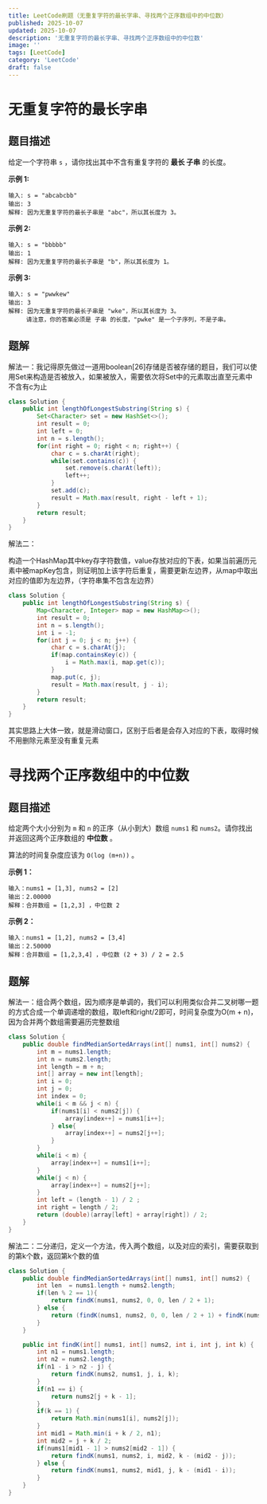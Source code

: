 ```yaml
---
title: LeetCode刷题（无重复字符的最长字串、寻找两个正序数组中的中位数）
published: 2025-10-07
updated: 2025-10-07
description: '无重复字符的最长字串、寻找两个正序数组中的中位数'
image: ''
tags: [LeetCode]
category: 'LeetCode'
draft: false 
---
```


# 无重复字符的最长字串

## 题目描述

给定一个字符串 `s` ，请你找出其中不含有重复字符的 **最长 子串** 的长度。

**示例 1:**

```
输入: s = "abcabcbb"
输出: 3 
解释: 因为无重复字符的最长子串是 "abc"，所以其长度为 3。
```

**示例 2:**

```
输入: s = "bbbbb"
输出: 1
解释: 因为无重复字符的最长子串是 "b"，所以其长度为 1。
```

**示例 3:**

```
输入: s = "pwwkew"
输出: 3
解释: 因为无重复字符的最长子串是 "wke"，所以其长度为 3。
     请注意，你的答案必须是 子串 的长度，"pwke" 是一个子序列，不是子串。
```



## 题解

解法一：我记得原先做过一道用boolean[26]存储是否被存储的题目，我们可以使用Set来构造是否被放入，如果被放入，需要依次将Set中的元素取出直至元素中不含有c为止

```java
class Solution {
    public int lengthOfLongestSubstring(String s) {
        Set<Character> set = new HashSet<>();
        int result = 0;
        int left = 0;
        int n = s.length();
        for(int right = 0; right < n; right++) {
            char c = s.charAt(right);
            while(set.contains(c)) {
                set.remove(s.charAt(left));
                left++;
            }
            set.add(c);
            result = Math.max(result, right - left + 1);
        }
        return result;
    }
}
```



解法二：

构造一个HashMap其中key存字符数值，value存放对应的下表，如果当前遍历元素中被mapKey包含，则证明加上该字符后重复，需要更新左边界，从map中取出对应的值即为左边界，（字符串集不包含左边界）

```java
class Solution {
    public int lengthOfLongestSubstring(String s) {
        Map<Character, Integer> map = new HashMap<>();
        int result = 0;
        int n = s.length();
        int i = -1;
        for(int j = 0; j < n; j++) {
            char c = s.charAt(j);
            if(map.containsKey(c)) {
                i = Math.max(i, map.get(c));
            }
            map.put(c, j);
            result = Math.max(result, j - i);
        }
        return result;
    }
}
```

其实思路上大体一致，就是滑动窗口，区别于后者是会存入对应的下表，取得时候不用删除元素至没有重复元素

# 寻找两个正序数组中的中位数

## 题目描述

给定两个大小分别为 `m` 和 `n` 的正序（从小到大）数组 `nums1` 和 `nums2`。请你找出并返回这两个正序数组的 **中位数** 。

算法的时间复杂度应该为 `O(log (m+n))` 。

**示例 1：**

```
输入：nums1 = [1,3], nums2 = [2]
输出：2.00000
解释：合并数组 = [1,2,3] ，中位数 2
```

**示例 2：**

```
输入：nums1 = [1,2], nums2 = [3,4]
输出：2.50000
解释：合并数组 = [1,2,3,4] ，中位数 (2 + 3) / 2 = 2.5
```



## 题解

解法一：组合两个数组，因为顺序是单调的，我们可以利用类似合并二叉树哪一题的方式合成一个单调递增的数组，取left和right/2即可，时间复杂度为O(m + n)，因为合并两个数组需要遍历完整数组

```java
class Solution {
    public double findMedianSortedArrays(int[] nums1, int[] nums2) {
        int m = nums1.length;
        int n = nums2.length;
        int length = m + n;
        int[] array = new int[length];
        int i = 0;
        int j = 0;
        int index = 0;
        while(i < m && j < n) {
            if(nums1[i] < nums2[j]) {
                array[index++] = nums1[i++];
            } else{
                array[index++] = nums2[j++];
            }
        }
        while(i < m) {
            array[index++] = nums1[i++];
        }
        while(j < n) {
            array[index++] = nums2[j++];
        }
        int left = (length - 1) / 2 ;
        int right = length / 2;
        return (double)(array[left] + array[right]) / 2;
    }
}
```



解法二：二分递归，定义一个方法，传入两个数组，以及对应的索引，需要获取到的第k个数，返回第k个数的值

```java
class Solution {
    public double findMedianSortedArrays(int[] nums1, int[] nums2) {
        int len  = nums1.length + nums2.length;
        if(len % 2 == 1){
            return findK(nums1, nums2, 0, 0, len / 2 + 1);
        } else {
            return (findK(nums1, nums2, 0, 0, len / 2 + 1) + findK(nums1, nums2, 0, 0, len / 2)) / 2.0;
        }
    }

    public int findK(int[] nums1, int[] nums2, int i, int j, int k) {
        int n1 = nums1.length;
        int n2 = nums2.length;
        if(n1 - i > n2 - j) {
            return findK(nums2, nums1, j, i, k);
        }
        if(n1 == i) {
            return nums2[j + k - 1];
        }
        if(k == 1) {
            return Math.min(nums1[i], nums2[j]);
        }
        int mid1 = Math.min(i + k / 2, n1);
        int mid2 = j + k / 2;
        if(nums1[mid1 - 1] > nums2[mid2 - 1]) {
            return findK(nums1, nums2, i, mid2, k - (mid2 - j));
        } else {
            return findK(nums1, nums2, mid1, j, k - (mid1 - i));
        }
    }
}
```

